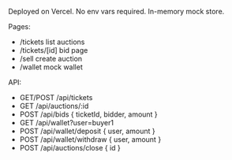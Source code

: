 Deployed on Vercel. No env vars required. In-memory mock store.

Pages:
- /tickets            list auctions
- /tickets/[id]       bid page
- /sell               create auction
- /wallet             mock wallet

API:
- GET/POST /api/tickets
- GET /api/auctions/:id
- POST /api/bids { ticketId, bidder, amount }
- GET /api/wallet?user=buyer1
- POST /api/wallet/deposit { user, amount }
- POST /api/wallet/withdraw { user, amount }
- POST /api/auctions/close { id }
